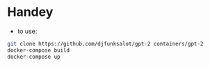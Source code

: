 # Handey
* to use:
```bash
git clone https://github.com/djfunksalot/gpt-2 containers/gpt-2
docker-compose build
docker-compose up
```
